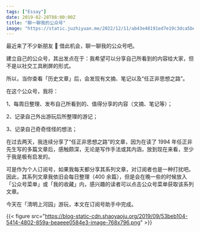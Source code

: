 ```yaml
---
tags: ["Essay"]
date: 2019-02-28T08:00:00Z
title: "聊一聊我的公众号"
image: "https://static.juzhiyuan.me/2022/12/11/ab43e48191ed7e19c3dca5be2aba008e.png?format=webp"
---
```


最近来了不少新朋友 🙂 借此机会，聊一聊我的公众号吧。

建立自己的公众号，其出发点在于：我希望可以分享自己所看到的内容给大家，但不是以社交工具刷屏的形式。

所以，当你查看「历史文章」后，会发现有文摘、笔记以及“任正非思想之路”。

在这个公众号，我将：

1、每周日整理、发布自己所看到的、值得分享的内容（文摘、笔记等）；

2、记录自己外出游玩后所整理的游记；

3、记录自己奇奇怪怪的想法；

在过去两天，我连续分享了“任正非思想之路”的文章，因为在读了 1994 年任正非先生写的多篇文章后，感触颇深，无论是写作手法或其内涵，放到现在来看，至少于我是极有启发的。

可是作为个人订阅号，如果我每天都分享其系列文章，对订阅者也是一种打扰吧。因此，其系列文章我依旧会每日整理（400 余篇），但是会在晚一些的时候放入「公众号菜单」或「我的收藏」内，感兴趣的读者可以点击公众号菜单获取该系列文章。

今天在「清明上河园」游玩，本文在订阅号助手中完成。

{{< figure src="https://blog-static-cdn.shaoyaoju.org/2019/09/53beb104-5414-4802-859a-beaeee0584e3-image-768x796.png" >}}
